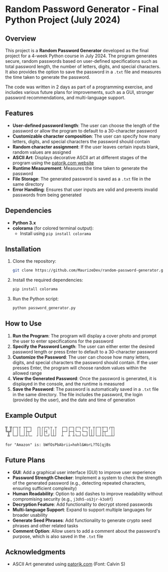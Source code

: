 # Random Password Generator - Final Python Project (July 2024)

## Overview
This project is a **Random Password Generator** developed as the final project for a 4-week Python course in July 2024. The program generates secure, random passwords based on user-defined specifications such as total password length, the number of letters, digits, and special characters. It also provides the option to save the password in a `.txt` file and measures the time taken to generate the password.

The code was written in 2 days as part of a programming exercise, and includes various future plans for improvements, such as a GUI, stronger password recommendations, and multi-language support.

## Features
- **User-defined password length**: The user can choose the length of the password or allow the program to default to a 30-character password
- **Customizable character composition**: The user can specify how many letters, digits, and special characters the password should contain
- **Random character assignment**: If the user leaves certain inputs blank, random values are assigned
- **ASCII Art**: Displays decorative ASCII art at different stages of the program using the [patorjk.com website](https://patorjk.com/software/taag)
- **Runtime Measurement**: Measures the time taken to generate the password
- **File Storage**: The generated password is saved as a `.txt` file in the same directory
- **Error Handling**: Ensures that user inputs are valid and prevents invalid passwords from being generated

## Dependencies
- **Python 3.x**
- **colorama** (for colored terminal output):
    - Install using `pip install colorama`

## Installation

1. Clone the repository:
    ```bash
    git clone https://github.com/MaurizeDev/random-password-generator.git
    ```

2. Install the required dependencies:
    ```bash
    pip install colorama
    ```

3. Run the Python script:
    ```bash
    python password_generator.py
    ```

## How to Use

1. **Run the Program**: The program will display a cover photo and prompt the user to enter specifications for the password
2. **Specify the Password Length**: The user can either enter the desired password length or press Enter to default to a 30-character password
3. **Customize the Password**: The user can choose how many letters, digits, and special characters the password should contain. If the user presses Enter, the program will choose random values within the allowed range
4. **View the Generated Password**: Once the password is generated, it is displayed in the console, and the runtime is measured
5. **Save the Password**: The password is automatically saved in a `.txt` file in the same directory. The file includes the password, the login (provided by the user), and the date and time of generation

## Example Output

```
╦ ╦┌─┐┬ ┬┬─┐  ┌┐┌┌─┐┬ ┬  ┌─┐┌─┐┌─┐┌─┐┬ ┬┌─┐┬─┐┌┬┐
╚╦╝│ ││ │├┬┘  │││├┤ │││  ├─┘├─┤└─┐└─┐││││ │├┬┘ ││
 ╩ └─┘└─┘┴└─  ┘└┘└─┘└┴┘  ┴  ┴ ┴└─┘└─┘└┴┘└─┘┴└──┴┘

for "Amazon" is: bWfOsPbAbrii=hohl&WorL?TG[qjBs
```

## Future Plans
- **GUI**: Add a graphical user interface (GUI) to improve user experience
- **Password Strength Checker**: Implement a system to check the strength of the generated password (e.g., detecting repeated characters, ensuring sufficient complexity)
- **Human Readability**: Option to add dashes to improve readability without compromising security (e.g., `j3dh5-o$3jr-k3o0f`)
- **Decryption Feature**: Add functionality to decrypt stored passwords
- **Multi-language Support**: Expand to support multiple languages for broader usability
- **Generate Seed Phrases**: Add functionality to generate crypto seed phrases and other related tasks
- **Comment Option**: Allow users to add a comment about the password's purpose, which is also saved in the `.txt` file

## Acknowledgments
- ASCII Art generated using [patorjk.com](https://patorjk.com/software/taag) (Font: Calvin S)
